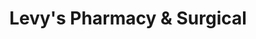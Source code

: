 ---
title: "Levy's Pharmacy & Surgical"
url: /lyndhurst/levys-pharmacy-and-surgical/
shop: chemist
---